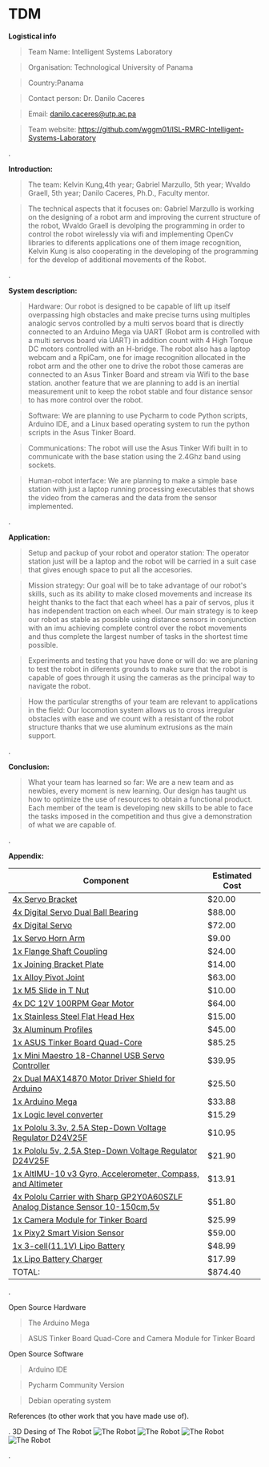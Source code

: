 # TDM

**Logistical info**

>Team Name: Intelligent Systems Laboratory

>Organisation: Technological University of Panama

>Country:Panama

>Contact person: Dr. Danilo Caceres

>Email: danilo.caceres@utp.ac.pa 

>Team website: https://github.com/wggm01/ISL-RMRC-Intelligent-Systems-Laboratory

.





**Introduction:**

>The team: Kelvin Kung,4th year; Gabriel Marzullo, 5th year; Wvaldo Graell, 5th year; Danilo Caceres, Ph.D., Faculty mentor.
 


>The technical aspects that it focuses on: Gabriel Marzullo is working on the designing of a robot arm and improving the current structure of the robot, Wvaldo Graell is devolping the programming in order to control the robot wirelessly via wifi and implementing OpenCv libraries to diferents applications one of them image recognition, Kelvin Kung is also cooperating in the developing of the programming for the develop of additional movements of the Robot.


.




**System description:**

>Hardware: Our robot is designed to be capable of lift up itself overpassing high obstacles and make precise turns using multiples analogic servos controlled by a multi servos board that is directly connected to an Arduino Mega via UART (Robot arm is controlled with a multi servos board via UART) in addition count with 4 High Torque DC motors controlled with an H-bridge. The robot also has a laptop webcam and a RpiCam, one for image recognition allocated in the robot arm and the other one to drive the robot those cameras are connected to an Asus Tinker Board and stream via Wifi to the base station. another feature that we are planning to add is an inertial measurement unit to keep the robot stable and four distance sensor to has more control over the robot.

>Software: We are planning to use Pycharm to code Python scripts, Arduino IDE, and a Linux based operating system to run the python scripts in the Asus Tinker Board.

>Communications: The robot will use the Asus Tinker Wifi  built in to communicate with the base station using the 2.4Ghz band using sockets. 

>Human-robot interface: We are planning to make a simple base station with just a laptop running processing executables that shows the video from the cameras and the data from the sensor implemented.


.



**Application:**

>Setup and packup of your robot and operator station: The operator station just will be a laptop and the robot will be carried in a suit case that gives enough space to put all the accesories.

>Mission strategy: Our goal will be to take advantage of our robot's skills, such as its ability to make closed movements and increase its height thanks to the fact that each wheel has a pair of servos, plus it has independent traction on each wheel. Our main strategy is to keep our robot as stable as possible using distance sensors in conjunction with an imu achieving complete control over the robot movements and thus complete the largest number of tasks in the shortest time possible.

>Experiments and testing that you have done or will do: we are planing to test the robot in diferents grounds to make sure that the robot is capable of goes through it using the cameras as the principal way to navigate the robot.

>How the particular strengths of your team are relevant to applications in the field: Our locomotion system allows us to cross irregular obstacles with ease and we count with a resistant of the robot structure thanks that we use aluminum extrusions as the main support.

.


**Conclusion:**

>What your team has learned so far: We are a new team and as newbies, every moment is new learning. Our design has taught us how to optimize the use of resources to obtain a functional product. Each member of the team is developing new skills to be able to face the tasks imposed in the competition and thus give a demonstration of what we are capable of.

.




**Appendix:**

 Component | Estimated Cost
 ----------|----------------
[4x Servo Bracket](https://www.amazon.com/LewanSoul-LD-220MG-Digital-Bearing-Aluminium/dp/B07CMBMWZW/ref=sr_1_7?ie=UTF8&qid=1548035324&sr=8-7&keywords=servo+bracket)| $20.00
[4x Digital Servo Dual Ball Bearing](https://www.amazon.com/LewanSoul-LD-220MG-Digital-Bearing-Aluminium/dp/B07CMBMWZW/ref=sr_1_7?ie=UTF8&qid=1548035324&sr=8-7&keywords=servo+bracket)| $88.00
[4x Digital Servo](https://www.amazon.com/d/Rc-Servos/ANNIMOS-Digital-Waterproof-DS3218MG-Control/B076CNKQX4/ref=sr_1_3?ie=UTF8&qid=1548270718&sr=8-3&keywords=20kg+servo)|$72.00
[1x Servo Horn Arm](https://www.amazon.com/Seamuing-Aluminum-Futaba-Mechanical-Helicopter/dp/B07D56FVK5/ref=sr_1_5?ie=UTF8&qid=1548270793&sr=8-5&keywords=25T+disc)|$9.00
[1x Flange Shaft Coupling](https://www.amazon.com/Magic-Coupling-Hardness-Accessory-Connector/dp/B07FLWQMNW/ref=sr_1_2_sspa?ie=UTF8&qid=1548271049&sr=8-2-spons&keywords=6mm+shaft&psc=1)|$24.00
[1x Joining Bracket Plate ](https://www.amazon.com/Joining-Bracket-Aluminum-Extrusion-Profile/dp/B01H6NPID2/ref=sr_1_16?ie=UTF8&qid=1548271256&sr=8-16&keywords=2020+profile+aluminum+joint+plate)|$14.00
[1x Alloy Pivot Joint](https://www.amazon.com/IZTOSS-Die-Cast-Aluminum-Extrusion-Profile/dp/B078RH97L3/ref=sr_1_4?ie=UTF8&qid=1548271696&sr=8-4&keywords=2020+profile+aluminum+pivot)|$63.00
[1x M5 Slide in T Nut](https://www.amazon.com/Boeray-Aluminum-Extrusion-Profile-Sereis/dp/B01GCDG2QO/ref=sr_1_8?ie=UTF8&qid=1548271800&sr=8-8&keywords=2020+profile+aluminum)|$10.00
[4x DC 12V 100RPM Gear Motor ](https://www.amazon.com/Greartisan-Electric-Reduction-Centric-Diameter/dp/B072R57C56/ref=sr_1_6?ie=UTF8&qid=1548271877&sr=8-6&keywords=dc%2Bgear%2Bmotor&th=1)|$64.00
[1x Stainless Steel Flat Head Hex](https://www.amazon.com/Hilitchi-510pcs-Stainless-Socket-Assortment/dp/B073SVMX3T/ref=sr_1_5?ie=UTF8&qid=1548272606&sr=8-5&keywords=m3+m4+m5+flat+head)|$15.00
[3x Aluminum Profiles](https://www.amazon.com/Linear-Motion-Aluminum-Profiles-Extrusion/dp/B07MMX1QW9/ref=sr_1_1?ie=UTF8&qid=1548272841&sr=8-1&keywords=2060+t-slot+200mm)|$45.00
[1x ASUS Tinker Board Quad-Core](https://www.amazon.com/gp/product/B00FS83U42/ref=ox_sc_saved_title_1?smid=ATVPDKIKX0DER&psc=1)|$85.25
[1x Mini Maestro 18-Channel USB Servo Controller](https://www.pololu.com/product/1354)|$39.95
[2x Dual MAX14870 Motor Driver Shield for Arduino](https://www.pololu.com/product/2519)|$25.50
[1x Arduino Mega ](https://www.amazon.com/ARDUINO-MEGA-2560-REV3-A000067/dp/B0046AMGW0/ref=sr_1_3?s=pc&ie=UTF8&qid=1550887800&sr=1-3&keywords=ARDUINO+MEGA)|$33.88
[1x Logic level converter](https://www.amazon.com/Cylewet-3-3V-5V-Channels-Converter-Bi-Directional/dp/B074M8TM81/ref=sr_1_3?ie=UTF8&qid=1550887969&sr=8-3&keywords=logic+level+shifter+3.3v+to+5v)|$15.29
[1x Pololu 3.3v, 2.5A Step-Down Voltage Regulator D24V25F](https://www.pololu.com/product/2849)|$10.95
[1x Pololu 5v, 2.5A Step-Down Voltage Regulator D24V25F](https://www.pololu.com/product/2850)|$21.90
[1x AltIMU-10 v3 Gyro, Accelerometer, Compass, and Altimeter](https://www.pololu.com/product/2469)|$13.91
[4x Pololu Carrier with Sharp GP2Y0A60SZLF Analog Distance Sensor 10-150cm,5v](https://www.pololu.com/product/2474)|$51.80
[1x Camera Module for Tinker Board](https://www.amazon.com/Camera-Module-Tinker-Board-Adjustable/dp/B07916CXJX)|$25.99
[1x Pixy2 Smart Vision Sensor](https://www.amazon.com/Pixy2-Smart-Vision-Sensor-BeagleBone/dp/B07D1CLYD2/ref=sr_1_1_sspa?s=electronics&ie=UTF8&qid=1550892586&sr=1-1-spons&keywords=PIXY+CAM&psc=1)|$59.00
[1x 3-cell(11.1V) Lipo Battery](https://www.amazon.com/dp/B06XK9149L/ref=sspa_dk_detail_1?psc=1&pd_rd_i=B06XK9149L&pd_rd_w=6aPM0&pf_rd_p=733540df-430d-45cd-9525-21bc15b0e6cc&pd_rd_wg=tWoaI&pf_rd_r=NJ6KEVBX3CVN1KZ4D1AV&pd_rd_r=da2ea418-3974-11e9-adab-476bc8823d07)|$48.99
[1x Lipo Battery Charger](https://www.amazon.com/dp/B07H3PS7DF/ref=sspa_dk_detail_2?psc=1&pd_rd_i=B07H3PS7DF&pd_rd_w=1FsPH&pf_rd_p=733540df-430d-45cd-9525-21bc15b0e6cc&pd_rd_wg=Ja7TE&pf_rd_r=WD6TTJW96075JZRG6HQ4&pd_rd_r=b155ae89-3975-11e9-8d5f-8b5d7e09eabc)|$17.99
TOTAL: |$874.40

.

Open Source Hardware  

> The Arduino Mega

> ASUS Tinker Board Quad-Core and Camera Module for Tinker Board 

Open Source Software  

>Arduino IDE 

>Pycharm Community Version 
 
>Debian operating system

References (to other work that you have made use of).


.
3D Desing of The Robot 
![The Robot](Images/4.jpeg) 
![The Robot](Images/0.jpeg)
![The Robot](Images/5.jpeg)
![The Robot](Images/3.jpeg)


.
